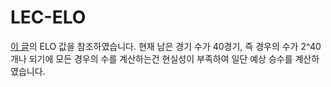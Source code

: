 # LEC-ELO

[이 글](https://www.fmkorea.com/7933795766)의 ELO 값을 참조하였습니다.
현재 남은 경기 수가 40경기, 즉 경우의 수가 2^40개나 되기에 모든 경우의 수를 계산하는건 현실성이 부족하여 일단 예상 승수를 계산하였습니다.